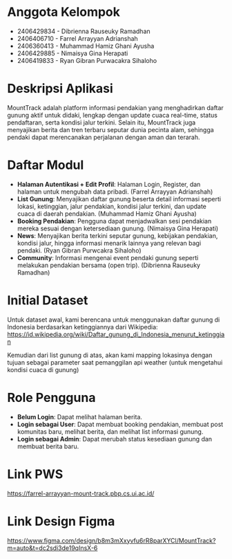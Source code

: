 # Anggota Kelompok
- 2406429834 - Dibrienna Rauseuky Ramadhan
- 2406406710 - Farrel Arrayyan Adrianshah
- 2406360413 - Muhammad Hamiz Ghani Ayusha
- 2406429885 - Nimaisya Gina Herapati
- 2406419833 - Ryan Gibran Purwacakra Sihaloho

# Deskripsi Aplikasi
MountTrack adalah platform informasi pendakian yang menghadirkan daftar gunung aktif untuk didaki, lengkap dengan update cuaca real-time, status pendaftaran, serta kondisi jalur terkini. Selain itu, MountTrack juga menyajikan berita dan tren terbaru seputar dunia pecinta alam, sehingga pendaki dapat merencanakan perjalanan dengan aman dan terarah.

# Daftar Modul
- **Halaman Autentikasi + Edit Profil**: Halaman Login, Register, dan halaman untuk mengubah data pribadi. (Farrel Arrayyan Adrianshah)
- **List Gunung**: Menyajikan daftar gunung beserta detail informasi seperti lokasi, ketinggian, jalur pendakian, kondisi jalur terkini, dan update cuaca di daerah pendakian. (Muhammad Hamiz Ghani Ayusha)
- **Booking Pendakian**: Pengguna dapat menjadwalkan sesi pendakian mereka sesuai dengan ketersediaan gunung. (Nimaisya Gina Herapati)
- **News**: Menyajikan berita terkini seputar gunung, kebijakan pendakian, kondisi jalur, hingga informasi menarik lainnya yang relevan bagi pendaki. (Ryan Gibran Purwcakra Sihaloho)
- **Community**: Informasi mengenai event pendaki gunung seperti melakukan pendakian bersama (open trip). (Dibrienna Rauseuky Ramadhan)

# Initial Dataset
Untuk dataset awal, kami berencana untuk menggunakan daftar gunung di Indonesia berdasarkan ketinggiannya dari Wikipedia:
https://id.wikipedia.org/wiki/Daftar_gunung_di_Indonesia_menurut_ketinggian

Kemudian dari list gunung di atas, akan kami mapping lokasinya dengan tujuan sebagai parameter saat pemanggilan api weather (untuk mengetahui kondisi cuaca di gunung)


# Role Pengguna
- **Belum Login**: Dapat melihat halaman berita.
- **Login sebagai User**: Dapat membuat booking pendakian, membuat post komunitas baru, melihat berita, dan melihat list informasi gunung.
- **Login sebagai Admin**: Dapat merubah status kesediaan gunung dan membuat berita baru.

# Link PWS
https://farrel-arrayyan-mount-track.pbp.cs.ui.ac.id/

# Link Design Figma
https://www.figma.com/design/b8m3mXxyvfu6rR8parXYCl/MountTrack?m=auto&t=dc2sdi3de19qInsX-6

